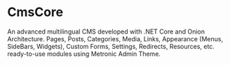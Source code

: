 # CmsCore
An advanced multilingual CMS developed with .NET Core and Onion Architecture.
Pages, Posts, Categories, Media, Links, Appearance (Menus, SideBars, Widgets), Custom Forms, Settings, Redirects, Resources, etc. ready-to-use modules using Metronic Admin Theme.
